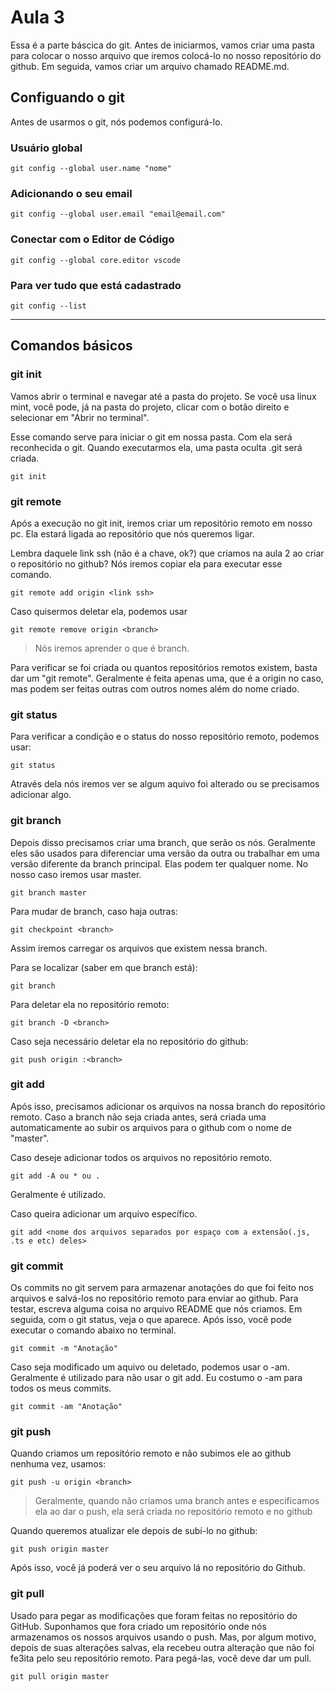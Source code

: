 # Aula 3
Essa é a parte báscica do git.
Antes de iniciarmos, vamos criar uma pasta para colocar o nosso arquivo que iremos colocá-lo no nosso repositório do github. Em seguida, vamos criar um arquivo chamado README.md.

## Configuando o git
Antes de usarmos o git, nós podemos configurá-lo.

### Usuário global
```
git config --global user.name "nome"
```

### Adicionando o seu email
```
git config --global user.email "email@email.com"
```

### Conectar com o Editor de Código
```
git config --global core.editor vscode
```

### Para ver tudo que está cadastrado
```
git config --list
```

---

## Comandos básicos
### git init
Vamos abrir o terminal e navegar até a pasta do projeto. Se você usa linux mint, você pode, já na pasta do projeto, clicar com o botão direito e selecionar em "Abrir no terminal".

Esse comando serve para iniciar o git em nossa pasta. Com ela será reconhecida o git. Quando executarmos ela, uma pasta oculta .git será criada.

```
git init
```

### git remote
Após a execução no git init, iremos criar um repositório remoto em nosso pc. Ela estará ligada ao repositório que nós queremos ligar.

Lembra daquele link ssh (não é a chave, ok?) que criamos na aula 2 ao criar o repositório no github? Nós iremos copiar ela para executar esse comando.

```
git remote add origin <link ssh>
```

Caso quisermos deletar ela, podemos usar
```
git remote remove origin <branch>
```
> Nós iremos aprender o que é branch.

Para verificar se foi criada ou quantos repositórios remotos existem, basta dar um "git remote". Geralmente é feita apenas uma, que é a origin no caso, mas podem ser feitas outras com outros nomes além do nome criado.

### git status
Para verificar a condição e o status do nosso repositório remoto, podemos usar:
```
git status
```
Através dela nós iremos ver se algum aquivo foi alterado ou se precisamos adicionar algo.

### git branch
Depois disso precisamos criar uma branch, que serão os nós. Geralmente eles são usados para diferenciar uma versão da outra ou trabalhar em uma versão diferente da branch principal. Elas podem ter qualquer nome. No nosso caso iremos usar master.

```
git branch master
```

Para mudar de branch, caso haja outras:
```
git checkpoint <branch>
```
Assim iremos carregar os arquivos que existem nessa branch.

Para se localizar (saber em que branch está):
```
git branch
```

Para deletar ela no repositório remoto:
```
git branch -D <branch>
```

Caso seja necessário deletar ela no repositório do github:
```
git push origin :<branch>
```

### git add
Após isso, precisamos adicionar os arquivos na nossa branch do repositório remoto. Caso a branch não seja criada antes, será criada uma automaticamente ao subir os arquivos para o github com o nome de "master".

Caso deseje adicionar todos os arquivos no repositório remoto.
```
git add -A ou * ou .
```
Geralmente é utilizado.

Caso queira adicionar um arquivo específico.
```
git add <nome dos arquivos separados por espaço com a extensão(.js, .ts e etc) deles>
```

### git commit
Os commits no git servem para armazenar anotações do que foi feito nos arquivos e salvá-los no repositório remoto para enviar ao github. Para testar, escreva alguma coisa no arquivo README que nós criamos. Em seguida, com o git status, veja o que aparece. Após isso, você pode executar o comando abaixo no terminal.
```
git commit -m "Anotação"
```

Caso seja modificado um aquivo ou deletado, podemos usar o -am. Geralmente é utilizado para não usar o git add. Eu costumo o -am para todos os meus commits.
```
git commit -am "Anotação"
```

### git push
Quando criamos um repositório remoto e não subimos ele ao github nenhuma vez, usamos:
```
git push -u origin <branch>
```
> Geralmente, quando não criamos uma branch antes e especificamos ela ao dar o push, ela será criada no repositório remoto e no github

Quando queremos atualizar ele depois de subí-lo no github:
```
git push origin master
```

Após isso, você já poderá ver o seu arquivo lá no repositório do Github.

### git pull
Usado para pegar as modificações que foram feitas no repositório do GitHub. Suponhamos que fora criado um repositório onde nós armazenamos os nossos arquivos usando o push. Mas, por algum motivo, depois de suas alterações salvas, ela recebeu outra alteração que não foi fe3ita pelo seu repositório remoto. Para pegá-las, você deve dar um pull.
```
git pull origin master
```
